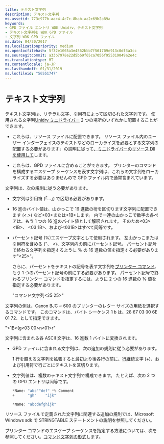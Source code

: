 ```yaml
---
title: テキスト文字列
description: テキスト文字列
ms.assetid: 773c977b-aac4-4c7c-8bab-aa2c69b2a89a
keywords:
- GPD ファイル エントリ WDK Unidrv、テキスト文字列
- テキスト文字列を WDK GPD ファイル
- 文字列 WDK GPD ファイル
ms.date: 04/20/2017
ms.localizationpriority: medium
ms.openlocfilehash: 5f32e1065a3e4562bbb7f561709e913c0df3a3cc
ms.sourcegitcommit: a33b7978e22d5bb9f65ca7056f955319049a2e4c
ms.translationtype: MT
ms.contentlocale: ja-JP
ms.lasthandoff: 01/31/2019
ms.locfileid: "56551747"
---
```

# <a name="text-strings"></a>テキスト文字列





テキスト文字列は、リテラル文字、引用符によって区切られた文字列です。 使用される文字列[Unidrv ミニドライバー](unidrv-minidrivers.md) 2 つの場所のいずれかに配置することができます。

-   これらは、リソース ファイルに配置できます。 リソース ファイル内のユーザー インターフェイスのテキストなどのローカライズを必要とする文字列の配置する必要があります」の説明に従って[、ミニドライバーのリソース Dll を使用して](using-resource-dlls-in-a-minidriver.md)します。

-   これらは、GPD ファイルに含めることができます。 プリンターのコマンドを構成するエスケープ シーケンスを表す文字列は、これらの文字列をローカライズする必要はありませんので GPD ファイル内で通常含まれています。

文字列は、次の規則に従う必要があります。

-   文字列は引用符 (「...」) で区切る必要があります。

-   16 進のバイト値は、山かっこで 16 進数の桁を区切ります文字列に配置できます (&lt;.&gt;) など&lt;03&gt;または&lt;1B&gt;します。 内で一連の山かっこで数字の各ペアは、もう 1 つの 16 進のバイト値として解釈されます。 そのため&lt;03&gt;&lt;1B&gt;、 &lt;03 1B&gt;、および&lt;031B&gt;はすべて同等です。

-   パーセント記号 (%)エスケープ文字として使用されます。 左山かっこまたは引用符を含める ("、 &lt;)、文字列内の前にパーセント記号。 パーセント記号で終わる文字列を指定するように % の 16 進数の値を指定する必要があります"&lt;25&gt;"。

    さらに、パーセントをテキストの記号を表す文字列を[プリンター コマンド](printer-commands.md)、もう 1 つのパーセント記号の前にする必要があります。 パーセント記号で終わるプリンター コマンドを指定するには、ように 2 つの 16 進数の % 値を指定する必要があります。

    "コマンド文字列&lt;25 25&gt;"

文字列の例は、Canon BJC ~ 600 のプリンターのレター サイズの用紙を選択するコマンドです。 このコマンドは、バイト シーケンス 1 b は、28 67 03 00 6E 01 72、として指定できます。

"&lt;1B&gt;(g&lt;03 00&gt;n&lt;01&gt;r"

文字列に含まれる各 ASCII 文字は、16 進数 1 バイトに変換されます。

-   GPD ファイルに含まれる文字列は、次の追加の規則に従う必要があります。

    1 行を超える文字列を拡張すると最初より後各行の前に、[行継続](line-continuation.md)文字 (+)、および引用符で行ごとにテキストを区切ります。

-   文字列値は、複数のテキスト文字列で構成できます。 たとえば、次の 2 つの GPD エントリは同等です。
    ```cpp
    *Name: "abc""def" *% Comment
    +      "gh"    "ijk"

    *Name: "abcdefghijk"
    ```

リソース ファイルで定義された文字列に関連する追加の規則では、Microsoft Windows sdk で STRINGTABLE ステートメントの説明を参照してください。

プリンター コマンドのエスケープ シーケンスを指定する方法については、次を参照してください。[コマンド文字列の形式](command-string-format.md)します。

 

 




